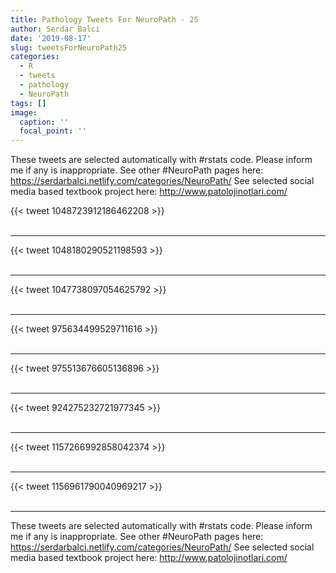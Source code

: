 ```yaml
---
title: Pathology Tweets For NeuroPath - 25
author: Serdar Balci
date: '2019-08-17'
slug: tweetsForNeuroPath25
categories:
  - R
  - tweets
  - pathology
  - NeuroPath
tags: []
image:
  caption: ''
  focal_point: ''
---
```



These tweets are selected automatically with #rstats code. Please inform me if any is inappropriate.
See other #NeuroPath pages here: https://serdarbalci.netlify.com/categories/NeuroPath/ 
See selected social media based textbook project here: http://www.patolojinotlari.com/

{{< tweet 1048723912186462208 >}}
<br>
<br>
<hr>
{{< tweet 1048180290521198593 >}}
<br>
<br>
<hr>
{{< tweet 1047738097054625792 >}}
<br>
<br>
<hr>
{{< tweet 975634499529711616 >}}
<br>
<br>
<hr>
{{< tweet 975513676605136896 >}}
<br>
<br>
<hr>
{{< tweet 924275232721977345 >}}
<br>
<br>
<hr>
{{< tweet 1157266992858042374 >}}
<br>
<br>
<hr>
{{< tweet 1156961790040969217 >}}
<br>
<br>
<hr>


These tweets are selected automatically with #rstats code. Please inform me if any is inappropriate.
See other #NeuroPath pages here: https://serdarbalci.netlify.com/categories/NeuroPath/ 
See selected social media based textbook project here: http://www.patolojinotlari.com/
